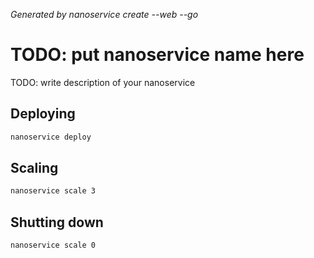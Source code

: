 *Generated by nanoservice create --web --go*

# TODO: put nanoservice name here

TODO: write description of your nanoservice

## Deploying

```bash
nanoservice deploy
```

## Scaling

```bash
nanoservice scale 3
```

## Shutting down

```bash
nanoservice scale 0
```
